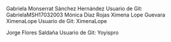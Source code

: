 
Gabriela Monserrat Sánchez Hernández  Usuario de Git: GabrielaMSH17032003 
Mónica Díaz Rojas 
Ximena Lope Guevara XimenaLope       Usuario de Git: XimenaLope


Jorge Flores Saldaña    Usuario de Git: Yoyispro
